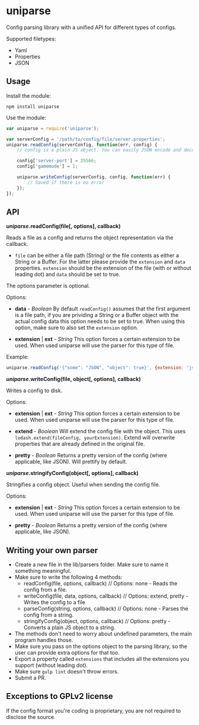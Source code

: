 # uniparse

Config parsing library with a unified API for different types of configs.

Supported filetypes:
- Yaml
- Properties
- JSON

## Usage

Install the module:

```
npm install uniparse
```

Use the module:

```javascript
var uniparse = require('uniparse');

var serverConfig = '/path/to/config/file/server.properties';
uniparse.readConfig(serverConfig, function(err, config) {
	// config is a plain JS object. You can easily JSON encode and decode it and no data will be lost.

	config['server-port'] = 25566;
	config['gamemode'] = 1;

	uniparse.writeConfig(serverConfig, config, function(err) {
		// Saved if there is no error
	});
});
```

## API

___uniparse_.readConfig(file[, options], callback)__

Reads a file as a config and returns the object representation via the callback.

- `file` can be either a file path (String) or the file contents as either a String or a Buffer. For the latter please provide the `extension` and `data` properties. `extension` should be the extension of the file (with or without leading dot) and `data` should be set to true.

The options parameter is optional.

Options:

- __data__ - _Boolean_ 
By default `readConfig()` assumes that the first argument is a file path, if you are prividing a String or a Buffer object with the actual config data this option needs to be set to true. When using this option, make sure to also set the `extension` option.

- __extension__ | __ext__ - _String_ 
This option forces a certain extension to be used. When used uniparse will use the parser for this type of file.

Example:

```javascript
uniparse.readConfig('{"some": "JSON", "object": true}', {extension: 'json', data: true}, function(err, object) {});
```

___uniparse_.writeConfig(file, object[, options], callback)__

Writes a config to disk.

Options:

- __extension__ | __ext__ - _String_ 
This option forces a certain extension to be used. When used uniparse will use the parser for this type of file.

- __extend__ - _Boolean_ 
Will extend the config file with the object. This uses `lodash.extend(fileConfig, yourExtension)`. Extend will overwrite properties that are already defined in the original file.

- __pretty__ - _Boolean_ 
Returns a pretty version of the config (where applicable, like JSON). Will prettify by default.

___uniparse_.stringifyConfig(object[, options], callback)__

Stringifies a config object. Useful when sending the config file.

Options:

- __extension__ | __ext__ - _String_
This option forces a certain extension to be used. When used uniparse will use the parser for this type of file.

- __pretty__ - _Boolean_ 
Returns a pretty version of the config (where applicable, like JSON).

## Writing your own parser

- Create a new file in the lib/parsers folder. Make sure to name it something meaningful.
- Make sure to write the following 4 methods:
	- readConfig(file, options, callback) // Options: none - 
	Reads the config from a file.
	- writeConfig(file, data, options, callback) // Options: extend, pretty - 
	Writes the config to a file
	- parseConfig(string, options, callback) // Options: none - 
	Parses the config from a string.
	- stringifyConfig(object, options, callback) // Options: pretty - 
	Converts a plain JS object to a string.
- The methods don't need to worry about undefined parameters, the main program handles those.
- Make sure you pass on the options object to the parsing library, so the user can provide extra options for that too.
- Export a property called `extensions` that includes all the extensions you support (without leading dot).
- Make sure `gulp lint` doesn't throw errors.
- Submit a PR.

## Exceptions to GPLv2 license

If the config format you're coding is proprietary, you are not required to disclose the source.
